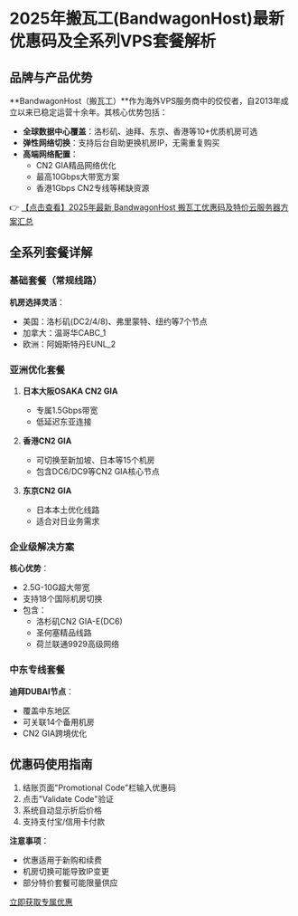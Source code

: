 # 2025年搬瓦工(BandwagonHost)最新优惠码及全系列VPS套餐解析

## 品牌与产品优势

**BandwagonHost（搬瓦工）**作为海外VPS服务商中的佼佼者，自2013年成立以来已稳定运营十余年。其核心优势包括：

- **全球数据中心覆盖**：洛杉矶、迪拜、东京、香港等10+优质机房可选
- **弹性网络切换**：支持后台自助更换机房IP，无需重复购买
- **高端网络配置**：
  - CN2 GIA精品网络优化
  - 最高10Gbps大带宽方案
  - 香港1Gbps CN2专线等稀缺资源

👉 [【点击查看】2025年最新 BandwagonHost 搬瓦工优惠码及特价云服务器方案汇总](https://bit.ly/banwagon)

## 全系列套餐详解

### 基础套餐（常规线路）
**机房选择灵活**：
- 美国：洛杉矶(DC2/4/8)、弗里蒙特、纽约等7个节点
- 加拿大：温哥华CABC_1
- 欧洲：阿姆斯特丹EUNL_2

### 亚洲优化套餐
1. **日本大阪OSAKA CN2 GIA**
   - 专属1.5Gbps带宽
   - 低延迟东亚连接

2. **香港CN2 GIA**
   - 可切换至新加坡、日本等15个机房
   - 包含DC6/DC9等CN2 GIA核心节点

3. **东京CN2 GIA**
   - 日本本土优化线路
   - 适合对日业务需求

### 企业级解决方案
**核心优势**：
- 2.5G-10G超大带宽
- 支持18个国际机房切换
- 包含：
  - 洛杉矶CN2 GIA-E(DC6)
  - 圣何塞精品线路
  - 荷兰联通9929高级网络

### 中东专线套餐
**迪拜DUBAI节点**：
- 覆盖中东地区
- 可关联14个备用机房
- CN2 GIA跨境优化

## 优惠码使用指南
1. 结账页面"Promotional Code"栏输入优惠码
2. 点击"Validate Code"验证
3. 系统自动显示折后价格
4. 支持支付宝/信用卡付款

**注意事项**：
- 优惠适用于新购和续费
- 机房切换可能导致IP变更
- 部分特价套餐可能限量供应

[立即获取专属优惠](https://bit.ly/banwagon)